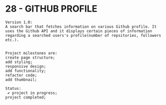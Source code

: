 # 28 - GITHUB PROFILE

    Version 1.0:
    A search bar that fetches information on various Github profile. It uses the Github API and it displays certain pieces of information regarding a searched users's profile(number of repsitories, followers etc.).


    Project milestones are:
    create page structure;
    add styling;
    responsive design;
    add functionality;
    refactor code;
    add thumbnail;

    Status:
     ✔ project in progress;
    project completed;

